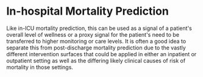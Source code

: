 # In-hospital Mortality Prediction

Like in-ICU mortality prediction, this can be used as a signal of a patient's overall level of wellness or a
proxy signal for the patient's need to be transferred to higher monitoring or care levels. It is often a good
idea to separate this from post-discharge mortality prediction due to the vastly different intervention
surfaces that could be applied in either an inpatient or outpatient setting as well as the differing likely
clinical causes of risk of mortality in those settings.
